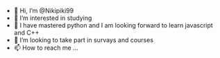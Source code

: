 - 👋 Hi, I’m @Nikipiki99
- 👀 I’m interested in studying 
- 🌱 I have mastered python and I am looking forward to learn javascript and C++
- 💞️ I’m looking to take part in survays and courses
- 📫 How to reach me ...

<!---
Nikipiki99/Nikipiki99 is a ✨ special ✨ repository because its `README.md` (this file) appears on your GitHub profile.
You can click the Preview link to take a look at your changes.
--->

